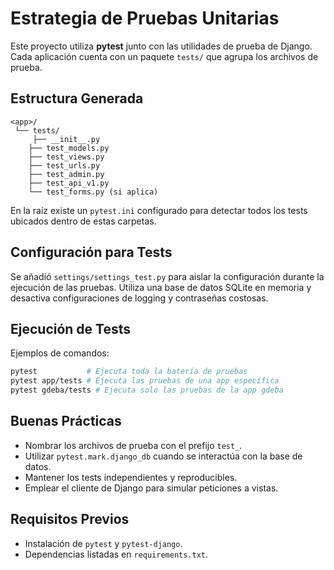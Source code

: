 # Estrategia de Pruebas Unitarias

Este proyecto utiliza **pytest** junto con las utilidades de prueba de Django. Cada aplicación cuenta con un paquete `tests/` que agrupa los archivos de prueba.

## Estructura Generada

```
<app>/
 └── tests/
     ├── __init__.py
    ├── test_models.py
    ├── test_views.py
    ├── test_urls.py
    ├── test_admin.py
    ├── test_api_v1.py
    └── test_forms.py (si aplica)
```

En la raíz existe un `pytest.ini` configurado para detectar todos los tests ubicados dentro de estas carpetas.

## Configuración para Tests

Se añadió `settings/settings_test.py` para aislar la configuración durante la ejecución de las pruebas. Utiliza una base de datos SQLite en memoria y desactiva configuraciones de logging y contraseñas costosas.

## Ejecución de Tests

Ejemplos de comandos:

```bash
pytest           # Ejecuta toda la batería de pruebas
pytest app/tests # Ejecuta las pruebas de una app específica
pytest gdeba/tests # Ejecuta solo las pruebas de la app gdeba
```

## Buenas Prácticas

- Nombrar los archivos de prueba con el prefijo `test_`.
- Utilizar `pytest.mark.django_db` cuando se interactúa con la base de datos.
- Mantener los tests independientes y reproducibles.
- Emplear el cliente de Django para simular peticiones a vistas.

## Requisitos Previos

- Instalación de `pytest` y `pytest-django`.
- Dependencias listadas en `requirements.txt`.
